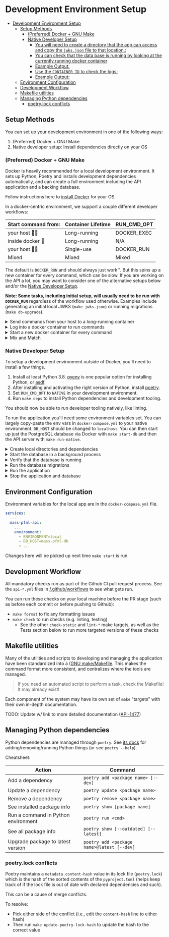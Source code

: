 # Development Environment Setup

- [Development Environment Setup](#development-environment-setup)
  - [Setup Methods](#setup-methods)
    - [(Preferred) Docker + GNU Make](#preferred-docker--gnu-make)
    - [Native Developer Setup](#native-developer-setup)
      - [You will need to create a directory that the app can access and copy the `jwks.json` file to that location.</code>:](#you-will-need-to-create-a-directory-that-the-app-can-access-and-copy-the-jwksjson-file-to-that-locationcode)
      - [You can check that the data base is running by looking at the currently running docker container](#you-can-check-that-the-data-base-is-running-by-looking-at-the-currently-running-docker-container)
      - [Example Output:](#example-output)
      - [Use the `CONTAINER ID` to check the logs:](#use-the-container-id-to-check-the-logs)
      - [Example Output:](#example-output-1)
  - [Environment Configuration](#environment-configuration)
  - [Development Workflow](#development-workflow)
  - [Makefile utilities](#makefile-utilities)
  - [Managing Python dependencies](#managing-python-dependencies)
    - [poetry.lock conflicts](#poetrylock-conflicts)

## Setup Methods

You can set up your development environment in one of the following ways:

1. (Preferred) Docker + GNU Make
2. Native developer setup: Install dependencies directly on your OS

### (Preferred) Docker + GNU Make

Docker is heavily recommended for a local development environment. It sets up Python, Poetry and installs development
dependencies automatically, and can create a full environment including the API application and a backing database.

Follow instructions here to [install Docker](https://docs.docker.com/get-docker/) for your OS.

In a docker-centric environment, we support a couple different developer workflows:

| Start command from: | Container Lifetime | RUN_CMD_OPT |
| ------------------- | ------------------ | ----------- |
| your host 🙋‍♀️         | Long-running       | DOCKER_EXEC |
| inside docker 🐳     | Long-running       | N/A         |
| your host 🙋‍♀️         | Single-use         | DOCKER_RUN  |
| Mixed               | Mixed              | Mixed       |

The default is `DOCKER_RUN` and should always just work™. But this spins up a new container for every command, which can
be slow. If you are working on the API a lot, you may want to consider one of the alternative setups below and/or
the [Native Developer Setup](#native-developer-setup).

**Note: Some tasks, including initial setup, will usually need to be run with `DOCKER_RUN`** regardless of the workflow
used otherwise. Examples include generating an initial local JWKS
(`make jwks.json`) or running migrations (`make db-upgrade`).

<details><summary>Send commands from your host to a long-running container</summary>
<p>
If you want to re-use a docker application for various Python and development
 <code>make</code> commands (e.g. linting and testing), you should set
 <code>RUN_CMD_OPT</code> to <code>DOCKER_EXEC</code>.

```sh
$ export RUN_CMD_OPT=DOCKER_EXEC
$ make test
```

</p>
</details>

<details><summary>Log into a docker container to run commands</summary>
<p>If you intend to start a Docker environment and log into it like a remote server,
 you can leave <code>RUN_CMD_OPT</code> alone and use <code>make login</code> instead.

```sh
$ make login
> make test
```

</p>
</details>

<details><summary>Start a new docker container for every command</summary>
<p>If you plan to run commands through temporary, single-use Docker containers, you
 should set your <code>RUN_CMD_OPT</code> to <code>DOCKER_RUN</code>:

```sh
$ export RUN_CMD_OPT=DOCKER_RUN
$ make test
```

Note this is the default setting.

</p>
</details>

<details><summary>Mix and Match</summary>
 <p>If you plan to mix and match things, you'll have to juggle <code>RUN_CMD_OPT</code> yourself.

For example:

- running static lints outside of Docker with native developer setup: <code>RUN_CMD_OPT=NATIVE make lint</code>
- running tests inside of Docker after a <code>make start</code>: <code>RUN_CMD_OPT=DOCKER_EXEC make test</code>

</p>
</details>

### Native Developer Setup

To setup a development environment outside of Docker, you'll need to install a few things.

1. Install at least Python 3.8.
   [pyenv](https://github.com/pyenv/pyenv#installation) is one popular option for installing Python,
   or [asdf](https://asdf-vm.com/).
2. After installing and activating the right version of Python, install
   [poetry](https://python-poetry.org/docs/#installation).
3. Set `RUN_CMD_OPT` to `NATIVE` in your development environment.
4. Run `make deps` to install Python dependencies and development tooling.

You should now be able to run developer tooling natively, like linting.

To run the application you'll need some environment variables set. You can largely copy-paste the env vars
in `docker-compose.yml` to your native environment. `DB_HOST` should be changed to `localhost`. You can then start up
just the PostgreSQL database via Docker with `make start-db` and then the API server with `make run-native`.

<details><summary>Create local directories and dependencies</summary>

#### You will need to create a directory that the app can access and copy the `jwks.json` file to that location.</code>:

```sh
$ make jwks.json && \
  mkdir -p ~/.eolwd/pfml/app/ && \
  cp jwks.json ~/.eolwd/pfml/app/
```
</details>

<details><summary>Start the database in a background process</summary>

```sh
$ RUN_CMD_OPT=NATIVE \
  ENABLE_FULL_ERROR_LOGS=1 \
  PYTHONPATH=${HOME}/.eolwd/pfml/app/app/ \
  ENVIRONMENT=local \
  DB_HOST=localhost \
  DB_NAME=pfml \
  DB_ADMIN_USERNAME=pfml \
  DB_ADMIN_PASSWORD=secret123 \
  DB_USERNAME=pfml \
  DB_PASSWORD=secret123 \
  DB_NESSUS_PASSWORD=nessussecret123 \
      make start-db
```
</details>

<details><summary>Verify that the database is running</summary>

#### You can check that the data base is running by looking at the currently running docker container

```sh
$ docker ps
```

#### Example Output:

```sh
CONTAINER ID   IMAGE                  COMMAND                  CREATED          STATUS         PORTS                                       NAMES
5bdbb23d5b6d   postgres:12.4-alpine   "docker-entrypoint.s…"   12 seconds ago   Up 5 seconds   0.0.0.0:5432->5432/tcp, :::5432->5432/tcp   mass-pfml-db
```

#### Use the `CONTAINER ID` to check the logs:

```sh
$ docker logs -f 5bdbb23d5b6d
```

#### Example Output:

```text
PostgreSQL Database directory appears to contain a database; Skipping initialization

2021-10-01 01:08:42.570 UTC [1] LOG:  starting PostgreSQL 12.4 on x86_64-pc-linux-musl, compiled by gcc (Alpine 9.3.0) 9.3.0, 64-bit
2021-10-01 01:08:42.572 UTC [1] LOG:  listening on IPv4 address "0.0.0.0", port 5432
2021-10-01 01:08:42.572 UTC [1] LOG:  listening on IPv6 address "::", port 5432
2021-10-01 01:08:42.573 UTC [1] LOG:  listening on Unix socket "/var/run/postgresql/.s.PGSQL.5432"
2021-10-01 01:08:42.668 UTC [21] LOG:  database system was shut down at 2021-10-01 00:11:39 UTC
2021-10-01 01:08:42.680 UTC [1] LOG:  database system is ready to accept connections
```

</details>

<details><summary>Run the database migrations</summary>

```sh
$ RUN_CMD_OPT=NATIVE \
  ENABLE_FULL_ERROR_LOGS=1 \
  PYTHONPATH=${HOME}/.eolwd/pfml/app/app/ \
  ENVIRONMENT=local \
  DB_HOST=localhost \
  DB_NAME=pfml \
  DB_ADMIN_USERNAME=pfml \
  DB_ADMIN_PASSWORD=secret123 \
  DB_USERNAME=pfml \
  DB_PASSWORD=secret123 \
  DB_NESSUS_PASSWORD=nessussecret123 \
      make db-upgrade
```
</details>

<details><summary>Run the application</summary>

```sh
$ RUN_CMD_OPT=NATIVE \
  ENABLE_FULL_ERROR_LOGS=1 \
  PYTHONPATH=${HOME}/.eolwd/pfml/app/ \
  ENVIRONMENT=local \
  DB_HOST=localhost \
  DB_NAME=pfml \
  DB_ADMIN_USERNAME=pfml \
  DB_ADMIN_PASSWORD=secret123 \
  DB_USERNAME=pfml \
  DB_PASSWORD=secret123 \
  DB_NESSUS_PASSWORD=nessussecret123 \
  CORS_ORIGINS=http://localhost:3000 \
  COGNITO_USER_POOL_KEYS_URL=file:///${HOME}/.eolwd/pfml/app/jwks.json \
  COGNITO_USER_POOL_ID=us-east-1_HpL4XslLg \
  COGNITO_USER_POOL_CLIENT_ID=10rjcp71r8bnk4459c67bn18t8 \
  DASHBOARD_PASSWORD=secret123 \
  LOGGING_LEVEL=massgov.pfml.fineos.fineos_client=DEBUG,massgov.pfml.servicenow.client=DEBUG \
  ENABLE_EMPLOYEE_ENDPOINTS=1 \
  FOLDER_PATH=dor_mock \
  FINEOS_FOLDER_PATH=fineos_mock \
  RMV_API_BEHAVIOR=fully_mocked \
  RMV_CHECK_MOCK_SUCCESS=1 \
  ENABLE_MOCK_SERVICE_NOW_CLIENT=1 \
  PORTAL_BASE_URL=https://paidleave.mass.gov \
  ENABLE_APPLICATION_FRAUD_CHECK=0 \
  AGENCY_REDUCTIONS_EMAIL_ADDRESS=EOL-DL-DFML-Agency-Reductions@mass.gov \
  DFML_PROJECT_MANAGER_EMAIL_ADDRESS= \
  PFML_EMAIL_ADDRESS=PFML_DoNotReply@eol.mass.gov \
  BOUNCE_FORWARDING_EMAIL_ADDRESS=PFML_DoNotReply@eol.mass.gov \
      make run-native
```

Your REST client should now be able to access the API using `http://localhost:1550/`

</details>

<details><summary>Stop the application and database</summary>

`Ctrl+C` to stop the API server and then run `docker-compose stop` to terminate the database.

```sh
$ docker-compose stop mass-pfml-db
```
</details>

## Environment Configuration

Environment variables for the local app are in the `docker-compose.yml` file.

```yaml
services:
  ...
  mass-pfml-api:
    ...
    environment:
      - ENVIRONMENT=local
      - DB_HOST=mass-pfml-db
      - ...
```

Changes here will be picked up next time `make start` is run.

## Development Workflow

All mandatory checks run as part of the Github CI pull request process. See the
`api-*.yml` files in [/.github/workflows](/.github/workflows) to see what gets run.

You can run these checks on your local machine before the PR stage (such as before each commit or before pushing to
Github):

- `make format` to fix any formatting issues
- `make check` to run checks (e.g. linting, testing)
    - See the other `check-static` and `lint-*` make targets, as well as the Tests section below to run more targeted
      versions of these checks

## Makefile utilities

Many of the utilities and scripts to developing and managing the application have been standardized into
a ([GNU make/Makefile](https://www.gnu.org/software/make/manual/make.html). This makes the command format more
consistent, and centralizes where the tools are managed.

> If you need an automated script to perform a task, check the Makefile! It may already exist!

Each component of the system may have its own set of `make` "targets" with their own in-depth documentation.

TODO: Update w/ link to more detailed documentation ([API-1477](https://lwd.atlassian.net/browse/API-1477))

## Managing Python dependencies

Python dependencies are managed through `poetry`. See [its docs](https://python-poetry.org/docs/) for
adding/removing/running Python things
(or see `poetry --help`).

Cheatsheet:

| Action                              | Command                                    |
| ----------------------------------- | ------------------------------------------ |
| Add a dependency                    | `poetry add <package name> [--dev]`        |
| Update a dependency                 | `poetry update <package name>`             |
| Remove a dependency                 | `poetry remove <package name>`             |
| See installed package info          | `poetry show [package name]`               |
| Run a command in Python environment | `poetry run <cmd>`                         |
| See all package info                | `poetry show [--outdated] [--latest]`      |
| Upgrade package to latest version   | `poetry add <package name>@latest [--dev]` |

### poetry.lock conflicts

Poetry maintains a `metadata.content-hash` value in its lock file
(`poetry.lock`) which is the hash of the sorted contents of the `pyproject.toml`
(helps keep track of if the lock file is out of date with declared dependencies and such).

This can be a cause of merge conflicts.

To resolve:

- Pick either side of the conflict (i.e., edit the `content-hash` line to either hash)
- Then run `make update-poetry-lock-hash` to update the hash to the correct value
